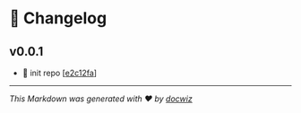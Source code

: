 # 📜 Changelog

## v0.0.1
- 🎉 init repo [[e2c12fa](https://github.com/Ansurfen/aliax/commit/e2c12fa5d1fccbab770bddc18cfe376ceb7b9221)]

---

_This Markdown was generated with ❤️ by [docwiz](https://github.com/ansurfen/docwiz)_